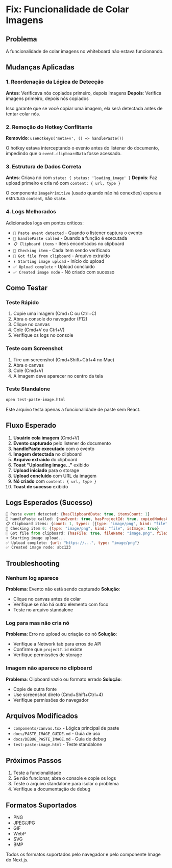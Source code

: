 # Fix: Funcionalidade de Colar Imagens

## Problema
A funcionalidade de colar imagens no whiteboard não estava funcionando.

## Mudanças Aplicadas

### 1. Reordenação da Lógica de Detecção
**Antes**: Verificava nós copiados primeiro, depois imagens
**Depois**: Verifica imagens primeiro, depois nós copiados

Isso garante que se você copiar uma imagem, ela será detectada antes de tentar colar nós.

### 2. Remoção do Hotkey Conflitante
**Removido**: `useHotkeys('meta+v', () => handlePaste())`

O hotkey estava interceptando o evento antes do listener do documento, impedindo que o `event.clipboardData` fosse acessado.

### 3. Estrutura de Dados Correta
**Antes**: Criava nó com `state: { status: 'loading_image' }`
**Depois**: Faz upload primeiro e cria nó com `content: { url, type }`

O componente `ImagePrimitive` (usado quando não há conexões) espera a estrutura `content`, não `state`.

### 4. Logs Melhorados
Adicionados logs em pontos críticos:
- `📎 Paste event detected` - Quando o listener captura o evento
- `🎯 handlePaste called` - Quando a função é executada
- `📋 Clipboard items` - Itens encontrados no clipboard
- `📄 Checking item` - Cada item sendo verificado
- `📁 Got file from clipboard` - Arquivo extraído
- `⬆️ Starting image upload` - Início do upload
- `✅ Upload complete` - Upload concluído
- `✅ Created image node` - Nó criado com sucesso

## Como Testar

### Teste Rápido
1. Copie uma imagem (Cmd+C ou Ctrl+C)
2. Abra o console do navegador (F12)
3. Clique no canvas
4. Cole (Cmd+V ou Ctrl+V)
5. Verifique os logs no console

### Teste com Screenshot
1. Tire um screenshot (Cmd+Shift+Ctrl+4 no Mac)
2. Abra o canvas
3. Cole (Cmd+V)
4. A imagem deve aparecer no centro da tela

### Teste Standalone
```bash
open test-paste-image.html
```

Este arquivo testa apenas a funcionalidade de paste sem React.

## Fluxo Esperado

1. **Usuário cola imagem** (Cmd+V)
2. **Evento capturado** pelo listener do documento
3. **handlePaste executado** com o evento
4. **Imagem detectada** no clipboard
5. **Arquivo extraído** do clipboard
6. **Toast "Uploading image..."** exibido
7. **Upload iniciado** para o storage
8. **Upload concluído** com URL da imagem
9. **Nó criado** com `content: { url, type }`
10. **Toast de sucesso** exibido

## Logs Esperados (Sucesso)

```javascript
📎 Paste event detected: {hasClipboardData: true, itemsCount: 1}
🎯 handlePaste called: {hasEvent: true, hasProjectId: true, copiedNodesCount: 0, hasClipboardData: true}
📋 Clipboard items: {count: 1, types: [{type: "image/png", kind: "file"}]}
📄 Checking item 0: {type: "image/png", kind: "file", isImage: true}
📁 Got file from clipboard: {hasFile: true, fileName: "image.png", fileSize: 12345, fileType: "image/png"}
⬆️ Starting image upload...
✅ Upload complete: {url: "https://...", type: "image/png"}
✅ Created image node: abc123
```

## Troubleshooting

### Nenhum log aparece
**Problema**: Evento não está sendo capturado
**Solução**: 
- Clique no canvas antes de colar
- Verifique se não há outro elemento com foco
- Teste no arquivo standalone

### Log para mas não cria nó
**Problema**: Erro no upload ou criação do nó
**Solução**:
- Verifique a Network tab para erros de API
- Confirme que `project?.id` existe
- Verifique permissões de storage

### Imagem não aparece no clipboard
**Problema**: Clipboard vazio ou formato errado
**Solução**:
- Copie de outra fonte
- Use screenshot direto (Cmd+Shift+Ctrl+4)
- Verifique permissões do navegador

## Arquivos Modificados

- `components/canvas.tsx` - Lógica principal de paste
- `docs/PASTE_IMAGE_GUIDE.md` - Guia de uso
- `docs/DEBUG_PASTE_IMAGE.md` - Guia de debug
- `test-paste-image.html` - Teste standalone

## Próximos Passos

1. Teste a funcionalidade
2. Se não funcionar, abra o console e copie os logs
3. Teste o arquivo standalone para isolar o problema
4. Verifique a documentação de debug

## Formatos Suportados

- PNG
- JPEG/JPG
- GIF
- WebP
- SVG
- BMP

Todos os formatos suportados pelo navegador e pelo componente Image do Next.js.
